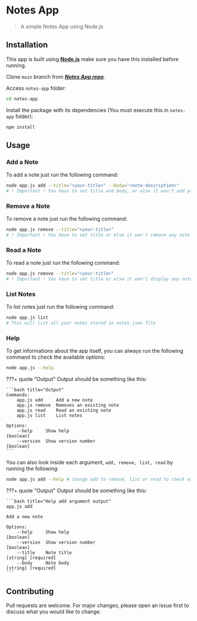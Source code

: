 # Notes App

> A simple Notes App using Node.js

## Installation

This app is built using [**Node.js**](https://nodejs.org/en/download/) make sure you have this installed before running.

Clone `main` branch from [***Notes App repo***](https://github.com/joaohb07/notes-app).

Access `notes-app` folder:

```bash title="Access app folder"
cd notes-app
```

Install the package with its dependencies (You must execute this in `notes-app` folder):

```bash title="Install app package"
npm install
```

## Usage

### Add a Note

To add a note just run the following command:

```bash title="Add a Note"
node app.js add --title="<your-title>" --body="<note-description>"
# ! Important ! You have to set title and body, or else it won't add your note
```

### Remove a Note

To remove a note just run the following command:

```bash title="Remove a Note"
node app.js remove --title="<your-title>"
# ! Important ! You have to set title or else it won't remove any note
```

### Read a Note

To read a note just run the following command:

```bash title="Remove a Note"
node app.js remove --title="<your-title>"
# ! Important ! You have to set title or else it won't display any note
```

### List Notes

To list notes just run the following command:

```bash title="List Notes"
node app.js list 
# This will list all your notes stored in notes.json file
```

### Help

To get informations about the app itself, you can always run the following command to check the available options:

```bash title="Check Commands"
node app.js --help
```

???+ quote "Output"
    Output should be something like this:

    ```bash title="Output"
    Commands:
        app.js add     Add a new note
        app.js remove  Removes an existing note
        app.js read    Read an existing note
        app.js list    List notes

    Options:
        --help     Show help                                                 [boolean]
        --version  Show version number                                       [boolean]
    ```

You can also look inside each argument, `add, remove, list, read` by running the following:

```bash title="Help argument"
node app.js add --help # change add to remove, list or read to check each argument info
```

???+ quote "Output"
    Output should be something like this:

    ```bash title="Help add argument output"
    app.js add

    Add a new note

    Options:
        --help     Show help                                                 [boolean]
        --version  Show version number                                       [boolean]
        --title    Note title                                      [string] [required]
        --body     Note body                                       [string] [required]
    ```

## Contributing

Pull requests are welcome. For major changes, please open an issue first to discuss what you would like to change.

